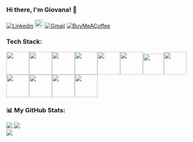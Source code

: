 ### Hi there, I'm Giovana! 👋

[![Linkedin](https://img.shields.io/badge/-LinkedIn-blue?style=flat&logo=Linkedin&logoColor=white)](https://www.linkedin.com/in/giovananiehues/)
[<img src="https://img.shields.io/github/followers/ngiovana?label=follow&style=social" height="22" title="Follow me" />](https://github.com/ngiovana)
[![Gmail](https://img.shields.io/badge/-Gmail-c14438?style=flat&logo=Gmail&logoColor=white)](mailto:giovana_niehues@hotmail.com)
[![BuyMeACoffee](https://img.shields.io/badge/-Buy%20Me%20a%20Coffee-ffdd00?logo=Buy%20Me%20A%20Coffee&logoColor=000000)](https://buymeacoffee.com/ngiovana) 

### Tech Stack:

<img src="https://cdn.jsdelivr.net/gh/devicons/devicon/icons/ruby/ruby-plain-wordmark.svg" width="60" height="60"/><img src="https://cdn.jsdelivr.net/gh/devicons/devicon/icons/rails/rails-plain-wordmark.svg" width="60" height="60"/><img src="https://cdn.jsdelivr.net/gh/devicons/devicon/icons/react/react-original-wordmark.svg" width="60" height="60"/><img src="https://cdn.jsdelivr.net/gh/devicons/devicon/icons/javascript/javascript-original.svg" width="60" height="60"/><img src="https://cdn.jsdelivr.net/gh/devicons/devicon/icons/html5/html5-plain-wordmark.svg" width="60" height="60"/><img src="https://cdn.jsdelivr.net/gh/devicons/devicon/icons/css3/css3-plain-wordmark.svg" width="60" height="60"/><img src="https://cdn.jsdelivr.net/gh/devicons/devicon/icons/typescript/typescript-original.svg" width="55" height="55"/><img src="https://cdn.jsdelivr.net/gh/devicons/devicon/icons/jquery/jquery-plain-wordmark.svg" width="60" height="60"/><img src="https://cdn.jsdelivr.net/gh/devicons/devicon/icons/mysql/mysql-plain-wordmark.svg" width="60" height="60"/><img src="https://cdn.jsdelivr.net/gh/devicons/devicon/icons/graphql/graphql-plain-wordmark.svg" width="60" height="60"/><img src="https://cdn.jsdelivr.net/gh/devicons/devicon/icons/java/java-original-wordmark.svg" width="60" height="60"/><img src="https://cdn.jsdelivr.net/gh/devicons/devicon/icons/nodejs/nodejs-plain-wordmark.svg" width="60" height="60"/>

### 📊 My GitHub Stats:
![](https://github-readme-stats.vercel.app/api?username=ngiovana&theme=dark&hide_border=false&include_all_commits=true&count_private=true)
![](https://github-readme-streak-stats.herokuapp.com/?user=ngiovana&theme=dark&hide_border=false)<br/>
![](https://github-readme-stats.vercel.app/api/top-langs/?username=ngiovana&theme=dark&hide_border=false&include_all_commits=true&count_private=true&layout=compact)
